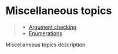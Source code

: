[//]: # (40, Miscellaneous topics)

# Miscellaneous topics

> * [Argument checking](miscellaneous/arguments)
> * [Enumerations](miscellaneous/enumerations)

Miscellaneous topics description
